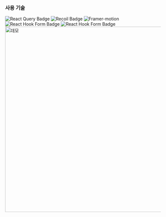 

### 사용 기술

  
<img src="https://img.shields.io/badge/react--query-FF4154?style=flat-square&logo=reactquery&logoColor=white" alt="React Query Badge" />
<img src="https://img.shields.io/badge/recoil-357DFF?style=flat-square&logo=recoil&logoColor=white" alt="Recoil Badge"  />
<img src="https://img.shields.io/badge/framer-00C2FF?style=flat-square&logo=framer&logoColor=white" alt="Framer-motion" />
<img src="https://img.shields.io/badge/react--hook--form-EC5990?style=flat-square&logo=react&logoColor=white" alt="React Hook Form Badge" />
<img src="https://img.shields.io/badge/create--Browser--Router-EC5990?style=flat-square&logo=reactrouter&logoColor=white" alt="React Hook Form Badge" />
<img src="./assets/netflix.gif" alt="데모" width="600"/>
